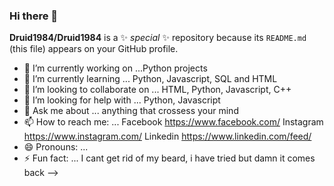### Hi there 👋

**Druid1984/Druid1984** is a ✨ _special_ ✨ repository because its `README.md` (this file) appears on your GitHub profile.


- 🔭 I’m currently working on ...Python projects
- 🌱 I’m currently learning ... Python, Javascript, SQL and HTML
- 👯 I’m looking to collaborate on ... HTML, Python, Javascript, C++
- 🤔 I’m looking for help with ... Python, Javascript
- 💬 Ask me about ... anything that crossess your mind
- 📫 How to reach me: ... Facebook https://www.facebook.com/ Instagram https://www.instagram.com/ Linkedin https://www.linkedin.com/feed/
- 😄 Pronouns: ...
- ⚡ Fun fact: ... I cant get rid of my beard, i have tried but damn it comes back
-->
